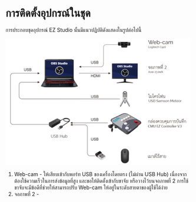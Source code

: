 # การติดตั้งอุปกรณ์ในชุด

การประกอบชุดอุปกรณ์ EZ Studio นั้นมีแนวปฏิบัติดังแสดงในรูปต่อไปนี้

![&#xE1C;&#xE31;&#xE07;&#xE01;&#xE32;&#xE23;&#xE15;&#xE48;&#xE2D;&#xE2D;&#xE38;&#xE1B;&#xE01;&#xE23;&#xE13;&#xE4C; EZ Studio](.gitbook/assets/image.png)

1. Web-cam - ให้เสียบเข้ากับพอร์ท USB ของเครื่องโดยตรง \(ไม่ผ่าน USB Hub\) เนื่องจากต้องใช้ความเร็วในการส่งข้อมูลที่สูง  และขอให้ติดตั้งเข้ากับขาจับ หรือวางไว้บนจอภาพที่ 2  การใช้ขาจับจะมีข้อดีที่ช่วยให้สามารถปรับ Web-cam ให้อยู่ในระดับสายตาของผู้ใช้ได้ง่าย
2. จอภาพที่ 2 - 

